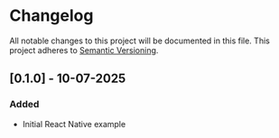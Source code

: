 # Changelog

All notable changes to this project will be documented in this file.
This project adheres to [Semantic Versioning](http://semver.org/).

## [0.1.0] - 10-07-2025

### Added

- Initial React Native example

